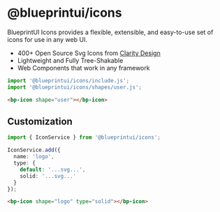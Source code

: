 # @blueprintui/icons

BlueprintUI Icons provides a flexible, extensible, and easy-to-use set of icons for use in any web UI.

- 400+ Open Source Svg Icons from [Clarity Design](https://clarity.design)
- Lightweight and Fully Tree-Shakable
- Web Components that work in any framework

```typescript
import '@blueprintui/icons/include.js';
import '@blueprintui/icons/shapes/user.js';
```

```html
<bp-icon shape="user"></bp-icon>
```

## Customization

```typescript
import { IconService } from '@blueprintui/icons';

IconService.add({
  name: 'logo',
  type: {
    default: '...svg...',
    solid: '...svg...'
  }
});
```

```html
<bp-icon shape="logo" type="solid"></bp-icon>
```